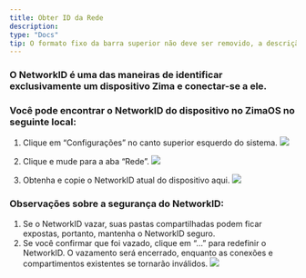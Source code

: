 ```yaml
---
title: Obter ID da Rede
description: 
type: "Docs"
tip: O formato fixo da barra superior não deve ser removido, a descrição é para a descrição do artigo. Se não preenchido, será cortado o primeiro parágrafo do conteúdo.
---
```


### O NetworkID é uma das maneiras de identificar exclusivamente um dispositivo Zima e conectar-se a ele.
### Você pode encontrar o NetworkID do dispositivo no ZimaOS no seguinte local:
1. Clique em “Configurações” no canto superior esquerdo do sistema.
![](https://manage.icewhale.io/api/static/docs/1728368788194_2.1.png)

2. Clique e mude para a aba “Rede”.
![](https://manage.icewhale.io/api/static/docs/1728368799399_2.2.png)

3. Obtenha e copie o NetworkID atual do dispositivo aqui.
![](https://manage.icewhale.io/api/static/docs/1728368807199_2.3.png)
### Observações sobre a segurança do NetworkID:
1. Se o NetworkID vazar, suas pastas compartilhadas podem ficar expostas, portanto, mantenha o NetworkID seguro.
2. Se você confirmar que foi vazado, clique em “…” para redefinir o NetworkID. O vazamento será encerrado, enquanto as conexões e compartimentos existentes se tornarão inválidos.
![](https://manage.icewhale.io/api/static/docs/1728368894984_2.4.png)
